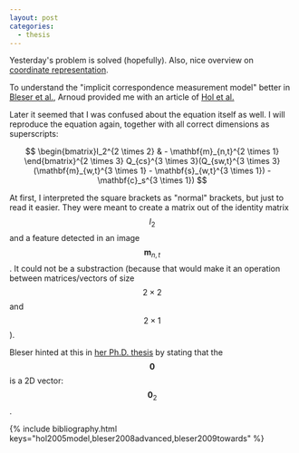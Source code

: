 ```yaml
---
layout: post
categories:
  - thesis
---
```


Yesterday's problem is solved (hopefully). Also, nice overview on [coordinate representation](http://paulfurgale.info/news/2014/6/9/representing-robot-pose-the-good-the-bad-and-the-ugly).

To understand the "implicit correspondence measurement model" better in [Bleser et al.](#bleser2008advanced), Arnoud provided me with an article of [Hol et al.](#hol2005model)

Later it seemed that I was confused about the equation itself as well.  I will reproduce the equation again, together with all correct dimensions as superscripts:

$$
\begin{bmatrix}I_2^{2 \times 2} & - \mathbf{m}_{n,t}^{2 \times 1} \end{bmatrix}^{2 \times 3} 
Q_{cs}^{3 \times 3}(Q_{sw,t}^{3 \times 3}(\mathbf{m}_{w,t}^{3 \times 1} - \mathbf{s}_{w,t}^{3 \times 1}) - \mathbf{c}_s^{3 \times 1})
$$

At first, I interpreted the square brackets as "normal" brackets, but just to read it easier.  They were meant to create a matrix out of the identity matrix $$I_2$$ and a feature detected in an image $$\mathbf{m}_{n,t}$$.  It could not be a substraction (because that would make it an operation between matrices/vectors of size $$2 \times 2$$ and $$2 \times 1$$).

Bleser hinted at this in [her Ph.D. thesis](#bleser2009towards) by stating that the $$\mathbf{0}$$ is a 2D vector: $$\mathbf{0}_2$$.

{% include bibliography.html keys="hol2005model,bleser2008advanced,bleser2009towards" %}
